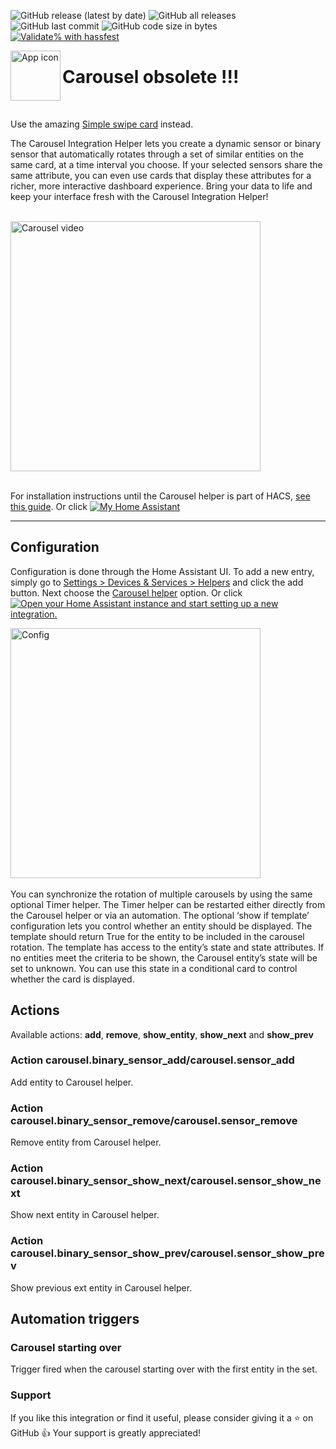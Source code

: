<!-- markdownlint-disable MD041 -->
![GitHub release (latest by date)](https://img.shields.io/github/v/release/kgn3400/carousel)
![GitHub all releases](https://img.shields.io/github/downloads/kgn3400/carousel/total)
![GitHub last commit](https://img.shields.io/github/last-commit/kgn3400/carousel)
![GitHub code size in bytes](https://img.shields.io/github/languages/code-size/kgn3400/carousel)
[![Validate% with hassfest](https://github.com/kgn3400/carousel/workflows/Validate%20with%20hassfest/badge.svg)](https://github.com/kgn3400/carousel/actions/workflows/hassfest.yaml)

<img align="left" width="80" height="80" src="https://kgn3400.github.io/carousel/assets/icon.png" alt="App icon">

# Carousel obsolete !!!

<br/>

Use the amazing [Simple swipe card](https://github.com/nutteloost/simple-swipe-card) instead.

The Carousel Integration Helper lets you create a dynamic sensor or binary sensor that automatically rotates through a set of similar entities on the same card, at a time interval you choose. If your selected sensors share the same attribute, you can even use cards that display these attributes for a richer, more interactive dashboard experience. Bring your data to life and keep your interface fresh with the Carousel Integration Helper!
<br/>
<br/>

<img src="https://kgn3400.github.io/carousel/assets/carousel_video.gif" width="400" height="auto" alt="Carousel video">

<br/>
<br/>

For installation instructions until the Carousel helper is part of HACS, [see this guide](https://hacs.xyz/docs/faq/custom_repositories).
Or click [![My Home Assistant](https://img.shields.io/badge/Home%20Assistant-%2341BDF5.svg?style=flat&logo=home-assistant&label=Add%20to%20HACS)](https://my.home-assistant.io/redirect/hacs_repository/?owner=kgn3400&repository=carousel&category=integration)

---

## Configuration

Configuration is done through the Home Assistant UI. To add a new entry, simply go to [Settings > Devices & Services > Helpers](https://my.home-assistant.io/redirect/helpers) and click the add button. Next choose the [Carousel helper](https://my.home-assistant.io/redirect/config_flow_start?domain=carousel) option.
Or click
[![Open your Home Assistant instance and start setting up a new integration.](https://my.home-assistant.io/badges/config_flow_start.svg)](https://my.home-assistant.io/redirect/config_flow_start/?domain=carousel)

<!-- <img src="images/config.png" width="400" height="auto" alt="Config"> -->
<img src="https://kgn3400.github.io/carousel/assets/config.png" width="400" height="auto" alt="Config">
<br/>
<br/>
You can synchronize the rotation of multiple carousels by using the same optional Timer helper. The Timer helper can be restarted either directly from the Carousel helper or via an automation.
The optional ‘show if template’ configuration lets you control whether an entity should be displayed. The template should return True for the entity to be included in the carousel rotation. The template has access to the entity’s state and state attributes.
If no entities meet the criteria to be shown, the Carousel entity’s state will be set to unknown. You can use this state in a conditional card to control whether the card is displayed.

## Actions

Available actions: __add__, __remove__, __show_entity__, __show_next__ and __show_prev__

### Action carousel.binary_sensor_add/carousel.sensor_add

Add entity to Carousel helper.

### Action carousel.binary_sensor_remove/carousel.sensor_remove

Remove entity from Carousel helper.

### Action carousel.binary_sensor_show_next/carousel.sensor_show_next

Show next entity in Carousel helper.

### Action carousel.binary_sensor_show_prev/carousel.sensor_show_prev

Show previous ext entity in Carousel helper.

## Automation triggers

### Carousel starting over

Trigger fired when the carousel starting over with the first entity in the set.

### Support

If you like this integration or find it useful, please consider giving it a ⭐️ on GitHub 👍 Your support is greatly appreciated!
